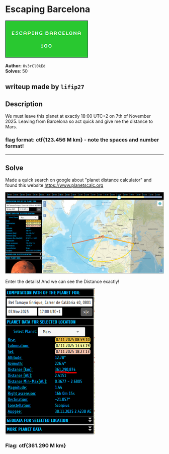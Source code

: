 # Escaping Barcelona

![Proof](proof.png)

**Author:** `0v3rCl0kEd`  
**Solves**: 50

**writeup made by** `lifip27`
---

## Description

We must leave this planet at exactly 18:00 UTC+2 on 7th of November 2025. Leaving from Barcelona so act quick and give me the distance to Mars.

### flag format: ctf{123.456 M km} - note the spaces and number format!

---

## Solve

Made a quick search on google about "planet distance calculator" and found this website https://www.planetscalc.org

![website](website.png)

Enter the details! And we can see the Distance exactly!

![flag](flag.png)

### Flag: ctf{361.290 M km}
